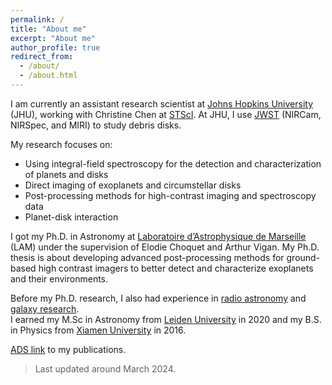 ```yaml
---
permalink: /
title: "About me"
excerpt: "About me"
author_profile: true
redirect_from: 
  - /about/
  - /about.html
---
```


I am currently an assistant research scientist at [Johns Hopkins University](https://physics-astronomy.jhu.edu) (JHU), working with Christine Chen at [STScI](https://www.stsci.edu). At JHU, I use [JWST](https://webb.nasa.gov) (NIRCam, NIRSpec, and MIRI) to study debris disks. 

My research focuses on:
* Using integral-field spectroscopy for the detection and characterization of planets and disks
* Direct imaging of exoplanets and circumstellar disks
* Post-processing methods for high-contrast imaging and spectroscopy data
* Planet-disk interaction 

I got my Ph.D. in Astronomy at [Laboratoire d’Astrophysique de Marseille](https://www.lam.fr/?lang=en) (LAM) under the supervision of Elodie Choquet and Arthur Vigan. My Ph.D. thesis is about developing advanced post-processing methods for ground-based high contrast imagers to better detect and characterize exoplanets and their environments.

Before my Ph.D. research, I also had experience in [radio astronomy](https://ui.adsabs.harvard.edu/abs/2020A%26A...636A...3X/abstract) and [galaxy research](https://ui.adsabs.harvard.edu/abs/2016ApJ...824L..17X/abstract).  
I earned my M.Sc in Astronomy from [Leiden University](https://www.universiteitleiden.nl/en/science/astronomy) in 2020 and my B.S. in Physics from [Xiamen University](https://en.xmu.edu.cn) in 2016. 

[ADS link](https://ui.adsabs.harvard.edu/search/p_=0&q=orcid%3A0000-0002-6318-0104&sort=date%20desc%2C%20bibcode%20desc) to my publications.

> Last updated around March 2024.